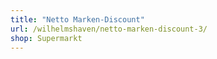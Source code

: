 ```yaml
---
title: "Netto Marken-Discount"
url: /wilhelmshaven/netto-marken-discount-3/
shop: Supermarkt
---
```

